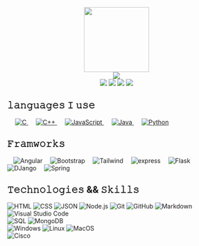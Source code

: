 
<div align="center">
  <img height="150" src="https://media.giphy.com/media/M9gbBd9nbDrOTu1Mqx/giphy.gif"  /><br>
  <img  src="https://readme-typing-svg.herokuapp.com?font=Fire+Code&size=30&duration=3000&pause=700&color=00CA4F&&center=true&width=435&lines=Hi%2C+I'm+Mohamed+Khaled;Penetration+Tester;Also+Web+Developer"  /><br>
  <img src="https://img.shields.io/badge/penetration_teater-red"  />
  <img src="https://img.shields.io/badge/Web-FullStack-8A2BE2"  />
  <img src="https://img.shields.io/badge/offensive_Security-DC143C"  />
  <img src="https://img.shields.io/badge/CTF-Player-347928"  />
  
</div>



## 𝚕𝚊𝚗𝚐𝚞𝚊𝚐𝚎𝚜 𝙸 𝚞𝚜𝚎
<p align="left"> 
  &emsp; 
  <a href="https://www.cprogramming.com/" target="_blank"> 
    <img alt="C" src="https://img.shields.io/badge/C%20-%232370ED.svg?logo=c&logoColor=white">
  </a> 
  &emsp;
  <a href="https://www.w3schools.com/cpp/" target="_blank"> 
    <img alt="C++" src="https://img.shields.io/badge/C++%20-%2300599C.svg?logo=c%2B%2B&logoColor=white">
  </a> 
  &emsp;
  <a href="https://developer.mozilla.org/en-US/docs/Web/JavaScript" target="_blank"> 
     <img alt="JavaScript" src="https://img.shields.io/badge/JavaScript%20-%23F7DF1E.svg?logo=javascript&logoColor=black">
   </a>
  &emsp;
  <a href="https://www.java.com" target="_blank"> 
    <img alt="Java" src="https://img.shields.io/badge/Java-%23007396.svg?logo=java&logoColor=white">
  </a>
  &emsp;
   <a href="https://www.python.org" target="_blank">
    <img alt="Python" src="https://img.shields.io/badge/Python%20-%2314354C.svg?logo=python&logoColor=white">
  </a>
  
</p>

## 𝙵𝚛𝚊𝚖𝚠𝚘𝚛𝚔𝚜

<p align="left"> 
   &emsp;<img alt="Angular" src="https://img.shields.io/badge/Angular%20-%23D00000.svg?logo=Angular&logoColor=white">
   &emsp;<img alt="Bootstrap" src="https://img.shields.io/badge/Bootstrap-%23563D7C.svg?style=flat&logo=bootstrap&logoColor=white"/>
   &emsp;<img alt="Tailwind" src="https://img.shields.io/badge/Tailwind-3396D3?logo=tailwindcss&logoColor=white">
   &emsp;<img alt="express" src="https://img.shields.io/badge/ExpressJS-black?logo=express">
   &emsp;<img alt="Flask" src="https://img.shields.io/badge/Flask-RESTFul-blue?style=flat&logo=flask">
   &emsp;<img alt="DJango" src="https://img.shields.io/badge/Django-REST_FW-darkgreen?style=flat&logo=django&logoColor=092E20">
  &emsp;<img alt="Spring" src="https://img.shields.io/badge/Spring%20Boot%20-%2334A853.svg?logo=Springboot&logoColor=white">
</p>

## 𝚃𝚎𝚌𝚑𝚗𝚘𝚕𝚘𝚐𝚒𝚎𝚜 && 𝚂𝚔𝚒𝚕𝚕𝚜

![HTML](https://img.shields.io/badge/-HTML-gray?style=flat&logo=HTML5) ![CSS](https://img.shields.io/badge/-CSS-gray?style=flat&logo=css&logoColor=1572B6)  ![JSON](https://img.shields.io/badge/-JSON-gray?style=flat&logo=json&logoColor=000000)  ![Node.js](https://img.shields.io/badge/-Node.js-gray?style=flat&logo=node.js&logoColor=339933)  ![Git](https://img.shields.io/badge/-Git-gray?style=flat&logo=git)  ![GitHub](https://img.shields.io/badge/-GitHub-gray?style=flat&logo=github) ![Markdown](https://img.shields.io/badge/-Markdown-gray?style=flat&logo=markdown)  ![Visual Studio Code](https://img.shields.io/badge/-Visual%20Studio%20Code-gray?style=flat&logo=visual-studio-code&logoColor=007ACC)  <br>
![SQL](https://img.shields.io/badge/SQL-4479A1?style=flat&logo=mysql&logoColor=white) ![MongoDB](https://img.shields.io/badge/MongoDB-47A248?style=flat&logo=mongodb&logoColor=white)<br>
 ![Windows](https://img.shields.io/badge/Windows-blue?style=flat)  ![Linux](https://img.shields.io/badge/Linux-red?style=flat&logo=linux&logoColor=white)  ![MacOS](https://img.shields.io/badge/MacOS-black?style=flat&logo=apple&logoColor=white)<br>
 ![Cisco](https://img.shields.io/badge/network_config-Cisco-blue?style=flat&logo=cisco&logoColor=white)






